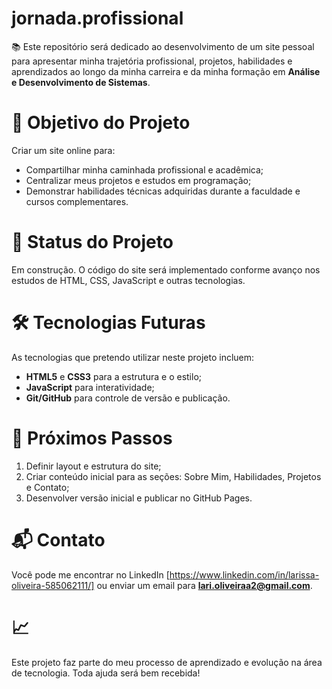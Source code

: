 # jornada.profissional
📚 Este repositório será dedicado ao desenvolvimento de um site pessoal para apresentar minha trajetória profissional, projetos, habilidades e aprendizados ao longo da minha carreira e da minha formação em **Análise e Desenvolvimento de Sistemas**.

# 📌 Objetivo do Projeto
Criar um site online para:
- Compartilhar minha caminhada profissional e acadêmica;
- Centralizar meus projetos e estudos em programação;
- Demonstrar habilidades técnicas adquiridas durante a faculdade e cursos complementares.

# 🚧 Status do Projeto
Em construção. O código do site será implementado conforme avanço nos estudos de HTML, CSS, JavaScript e outras tecnologias.

# 🛠️ Tecnologias Futuras
As tecnologias que pretendo utilizar neste projeto incluem:
- **HTML5** e **CSS3** para a estrutura e o estilo;
- **JavaScript** para interatividade;
- **Git/GitHub** para controle de versão e publicação.

# 📅 Próximos Passos
1. Definir layout e estrutura do site;
2. Criar conteúdo inicial para as seções: Sobre Mim, Habilidades, Projetos e Contato;
3. Desenvolver versão inicial e publicar no GitHub Pages.

# 📬 Contato
Você pode me encontrar no LinkedIn [https://www.linkedin.com/in/larissa-oliveira-585062111/] ou enviar um email para **lari.oliveiraa2@gmail.com**.

# 📈
Este projeto faz parte do meu processo de aprendizado e evolução na área de tecnologia. Toda ajuda será bem recebida! 

